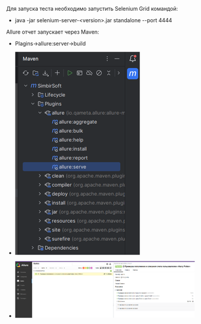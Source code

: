 Для запуска теста необходимо запустить Selenium Grid командой:  
 - java -jar selenium-server-\<version>.jar standalone --port 4444    

Allure отчет запускает через Maven: 
 - Plagins->allure:server->build  

 - ![Maven](./images/Maven.png "Maven tree")  

 - ![Allure](./images/Allure.png "Allure report")  